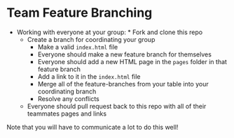 # Team Feature Branching

* Working with everyone at your group:
        * Fork and clone this repo
    * Create a branch for coordinating your group
        * Make a valid `index.html` file
        * Everyone should make a new feature branch for themselves
        * Everyone should add a new HTML page in the `pages` folder in that feature branch
        * Add a link to it in the `index.html` file
        * Merge all of the feature-branches from your table into your coordinating branch
        * Resolve any conflicts
    * Everyone should pull request back to this repo with all of their teammates pages and links

Note that you will have to communicate a lot to do this well!
